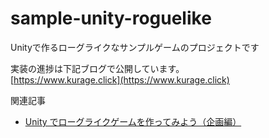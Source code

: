 # sample-unity-roguelike
Unityで作るローグライクなサンプルゲームのプロジェクトです

実装の進捗は下記ブログで公開しています。  
[https://www.kurage.click](https://www.kurage.click)

関連記事
* [Unity でローグライクゲームを作ってみよう（企画編）](https://www.kurage.click/game-dev/103)

